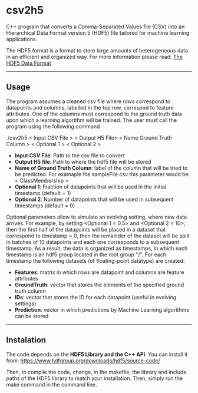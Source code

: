 # csv2h5

C++ program that converts a Comma-Separated Values file (CSV) into an Hierarchical Data Format version 5 (HDF5) file tailored for machine learning applications. 

The HDF5 format is a format to store large amounts of heterogeneous data in an efficient and organized way. For more information please read: [The HDF5 Data Format](https://www.google.com/search?client=safari&rls=en&q=HDF5&ie=UTF-8&oe=UTF-8)
** **
## Usage

The program assumes a cleaned csv file where rows correspond to datapoints and columns, labelled in the top row, correspnd to feature attributes. One of the columns must correspond to the ground truth data upon which a learning algorithm will be trained. The user must call the program using the following command

./csv2h5 < Input CSV File > < Output H5 File> < Name Ground Truth Column > < Optional 1 > < Optional 2 >

* **Input CSV File**: Path to the csv file to convert
* **Output H5 file**: Path to where the hdf5 file will be stored
* **Name of Ground Truth Column**: label of the column that will be tried to be predicted. For examaple file sampleFile.csv this parameter would be: < ClassMembership >
* **Optional 1**: Fraction of datapoints that will be used in the initial timestamp (default = 1)
* **Optional 2**: Number of datapoints that will be used in subsequent timestamps (default = 0)

Optional parameters allow to simulate an evolving setting, where new data arrives. For example, by setting <Optional 1 = 0.5> and <Optional 2 = 10>, then the first half of the datapoints will be placed in a dataset that correspond to timestamp = 0, then the remainder of the dataset will be split in batches of 10 datapoints and each one corresponds to a subsequent timestamp. As a result, the data is organized as timestamps, in which each timestamp is an hdf5 group located in the root group "/". For each timestamp the following datasets (of floating-point datatype) are created:
* **Features**: matrix in which rows are datapoint and columns are feature attributes
* **GroundTruth**: vector that stores the elements of the specified ground truth column
* **IDs**: vector that stores the ID for each datapoint (useful in evolving settings)
* **Prediction**: vector in which predictions by Machine Learning algorithms can be stored
** **
## Instalation 
The code depends on the **HDF5 Library and the C++ API**. You can install it from: https://www.hdfgroup.org/downloads/hdf5/source-code/

Then, to compile the code, change, in the makefile, the library and include paths of the HDF5 library to match your installation. Then, simply run the make command in the command line.
